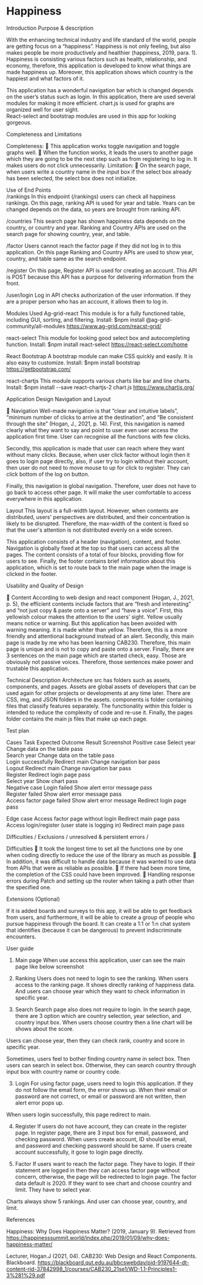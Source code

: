 # Happiness

Introduction
Purpose & description 

With the enhancing technical industry and life standard of the world, people are getting focus on a “happiness”. 
Happiness is not only feeling, but also makes people be more productively and healthier (happiness, 2019, para. 1). 
Happiness is consisting various factors such as health, relationship, and economy, therefore, this application is developed to know what things are made happiness up. 
Moreover, this application shows which country is the happiest and what factors of it.
 
This application has a wonderful navigation bar which is changed depends on the user’s status such as login. In this application, 
there are used several modules for making it more efficient. chart.js is used for graphs are organized well for user sight.  
React-select and bootstrap modules are used in this app for looking gorgeous. 
 

Completeness and Limitations 

Completeness: 
	This application works toggle navigation and toggle graphs well. 
	When the function works, it leads the users to another page which they are going to be the next step such as from registering to log in. 
It makes users do not click unnecessarily.
Limitation:
	On the search page, when users write a country name in the input box if the select box already has been selected, the select box does not initialize.



Use of End Points  
/rankings 
In this endpoint (/rankings) users can check all happiness rankings. On this page, ranking API is used for year and table. 
Years can be changed depends on the data, so years are brought from ranking API.

/countries
This search page has shown happiness data depends on the country, or country and year. Ranking and Country APIs are used on the search page for showing country, year, and table.

/factor
Users cannot reach the factor page if they did not log in to this application. On this page Ranking and Country APIs are used to show year, country, and table same as the search endpoint.

/register
On this page, Register API is used for creating an account. This API is POST because this API has a purpose for delivering information from the front.

/user/login
Log in API checks authorization of the user information. If they are a proper person who has an account, it allows them to log in.

Modules Used
Ag-grid-react
This module is for a fully functioned table, including GUI, sorting, and filtering.
Install: $npm install @ag-grid-community/all-modules
https://www.ag-grid.com/reacst-grid/

react-select
This module for looking good select box and autocompleting function.
Install: $npm install react-select
https://react-select.com/home

React Bootstrap
A bootstrap module can make CSS quickly and easily. It is also easy to customize.
Install: $npm install bootstrap
https://getbootstrap.com/

react-chartjs
This module supports various charts like bar and line charts. 
Install: $npm install --save react-chartjs-2 chart.js
https://www.chartjs.org/

Application Design
Navigation and Layout 

	Navigation
Well-made navigation is that “clear and intuitive labels”, “minimum number of clicks to arrive at the destination”, 
and “Be consistent through the site” (Hogan, J., 2021, p. 14).
First, this navigation is named clearly what they want to say and point to user even user access the application first time. 
User can recognise all the functions with few clicks.
 
 
Secondly, this application is made that user can reach where they want without many clicks. Because, 
when user click factor without login then it goes to login page directly, also, if user try to login without their account, 
then user do not need to move mouse to up for click to register. They can click bottom of the log on button. 
 
Finally, this navigation is global navigation. Therefore, user does not have to go back to access other page. 
It will make the user comfortable to access everywhere in this application.

Layout
This layout is a full-width layout. However, when contents are distributed, users' perspectives are distributed, 
and their concentration is likely to be disrupted. 
Therefore, the max-width of the content is fixed so that the user's attention is not distributed evenly on a wide screen.
 

This application consists of a header (navigation), content, and footer. 
Navigation is globally fixed at the top so that users can access all the pages. The content consists of a total of four blocks, 
providing flow for users to see. Finally, the footer contains brief information about this application, which is set to route back to the main page 
when the image is clicked in the footer.
 


Usability and Quality of Design

	Content
According to web design and react component (Hogan, J., 2021, p. 5), the efficient contents include factors that are “fresh and interesting” 
and “not just copy & paste onto a server” and “have a voice”. 
First, this yellowish colour makes the attention to the users’ sight. Yellow usually means notice or warning. But this application has been avoided 
with warning meaning. it is made whiter than yellow. Therefore, this is a more friendly and attentional background instead of an alert.
Secondly, this main page is made by me who has been learning CAB230. Therefore, this main page is unique and is not to copy and paste onto a server.
Finally, there are 3 sentences on the main page which are started check, easy. Those are obviously not passive voices. Therefore, those sentences make power 
and trustable this application.


Technical Description 
Architecture 
src has folders such as assets, components, and pages. Assets are global assets of developers that can be used again for other projects or developments at any time later. There are CSS, img, and JSON folders in the assets.
components is folder containing files that classify features separately. The functionality within this folder is intended to reduce the complexity of code and re-use it.
Finally, the pages folder contains the main js files that make up each page.

Test plan 
 
Cases	Task	Expected Outcome	Result	Screenshot
Positive case	Select year	Change data on the table	pass	 
	Search year	Change data on the table	pass	 
	Login successfully	Redirect main
Change navigation bar	pass	 
	Logout	Redirect main
Change navigation bar	pass	 
	Register	Redirect login page	pass	 
	Select year	Show chart	pass	 
Negative case	Login failed	Show alert error message	pass	 
	Register failed	Show alert error message	pass	 
	Access factor page failed	Show alert error message
Redirect login page	pass	 
 
Edge case	Access factor page without login	Redirect main page	pass	 
	Access login/register (user state is logging in)	Redirect main page	pass	 

Difficulties / Exclusions / unresolved & persistent errors / 

Difficulties
	It took the longest time to set all the functions one by one when coding directly to reduce the use of the library as much as possible.
	In addition, it was difficult to handle data because it was wanted to use data from APIs that were as reliable as possible.
	If there had been more time, the completion of the CSS could have been improved.
	Handling response errors during Patch and setting up the router when taking a path other than the specified one.

Extensions (Optional) 

If it is added boards and surveys to this app, it will be able to get feedback from users, and furthermore, it will be able to create a group of people who pursue happiness through the board. It can create a 1:1 or 1:n chat system that identifies (because it can be dangerous) to prevent indiscriminate encounters.


User guide  

1. Main page
When use access this application, user can see the main page like below screenshot
 
2. Ranking
Users does not need to login to see the ranking. When users access to the ranking page. It shows directly ranking of happiness data. And users can choose year which they want to check information in specific year.
 

2. Search
Search page also does not require to login. In the search page, there are 3 option which are country selection, year selection, and country input box. When users choose country then a line chart will be shows about the score.
 

Users can choose year, then they can check rank, country and score in specific year.
 
Sometimes, users feel to bother finding country name in select box. 
Then users can search in select box. Otherwise, they can search country through input box with country name or country code.
  


3. Login 
For using factor page, users need to login this application. If they do not follow the email form, the error shows up. When their email or password are not correct, or email or password are not written, then alert error pops up.
 
When users login successfully, this page redirect to main. 

4. Register
If users do not have account, they can create in the register page. In register page, there are 3 input box for email, password, and checking password. When users create account, ID should be email, and password and checking password should be same. If users create account successfully, it gose to login page directly.
 

5. Factor
If users want to reach the factor page. They have to login. If their statement are logged in then they can access factor page without concern, otherwise, the page will be redirected to login page.
The factor data default is 2020. If they want to see chart and choose country and limit. They have to select year. 

 
Charts always show 5 rankings. And user can choose year, country, and limit.
 
References 

Happiness: Why Does Happiness Matter? (2019, January 9). Retrieved from https://happinesssummit.world/index.php/2019/01/09/why-does-happiness-matter/

Lecturer, Hogan.J (2021, 04). CAB230: Web Design and React Components.
Blackboard. https://blackboard.qut.edu.au/bbcswebdav/pid-9197644-dt-content-rid-37842998_1/courses/CAB230_21se1/WD-1.1-Principles1-3%281%29.pdf

